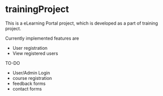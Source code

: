 # trainingProject
This is a eLearning Portal project, which is developed as a part of training project.

Currently implemented features are
- User registration
- View registered users

TO-DO
- User/Admin Login
- course registration
- feedback forms
- contact forms